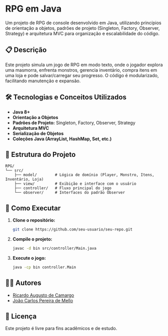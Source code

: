 # RPG em Java

Um projeto de RPG de console desenvolvido em Java, utilizando princípios de orientação a objetos, padrões de projeto (Singleton, Factory, Observer, Strategy) e arquitetura MVC para organização e escalabilidade do código.

## 📋 Descrição

Este projeto simula um jogo de RPG em modo texto, onde o jogador explora uma masmorra, enfrenta monstros, gerencia inventário, compra itens em uma loja e pode salvar/carregar seu progresso. O código é modularizado, facilitando manutenção e expansão.

## 🛠️ Tecnologias e Conceitos Utilizados

- **Java 8+**
- **Orientação a Objetos**
- **Padrões de Projeto:** Singleton, Factory, Observer, Strategy
- **Arquitetura MVC**
- **Serialização de Objetos**
- **Coleções Java (ArrayList, HashMap, Set, etc.)**

## 📁 Estrutura do Projeto

```
RPG/
└── src/
    ├── model/        # Lógica de domínio (Player, Monstro, Itens, Inventário, Loja)
    ├── view/         # Exibição e interface com o usuário
    ├── controller/   # Fluxo principal do jogo
    └── observer/     # Interfaces do padrão Observer
```

## 🚀 Como Executar

1. **Clone o repositório:**
   ```bash
   git clone https://github.com/seu-usuario/seu-repo.git
   ```
2. **Compile o projeto:**
   ```bash
   javac -d bin src/controller/Main.java
   ```
3. **Execute o jogo:**
   ```bash
   java -cp bin controller.Main
   ```

## 👨‍💻 Autores

- [Ricardo Augusto de Camargo](https://github.com/mfrickss)
- [João Carlos Pereira de Mello](https://github.com/joaocpmello)

## 📄 Licença

Este projeto é livre para fins acadêmicos e de estudo.

